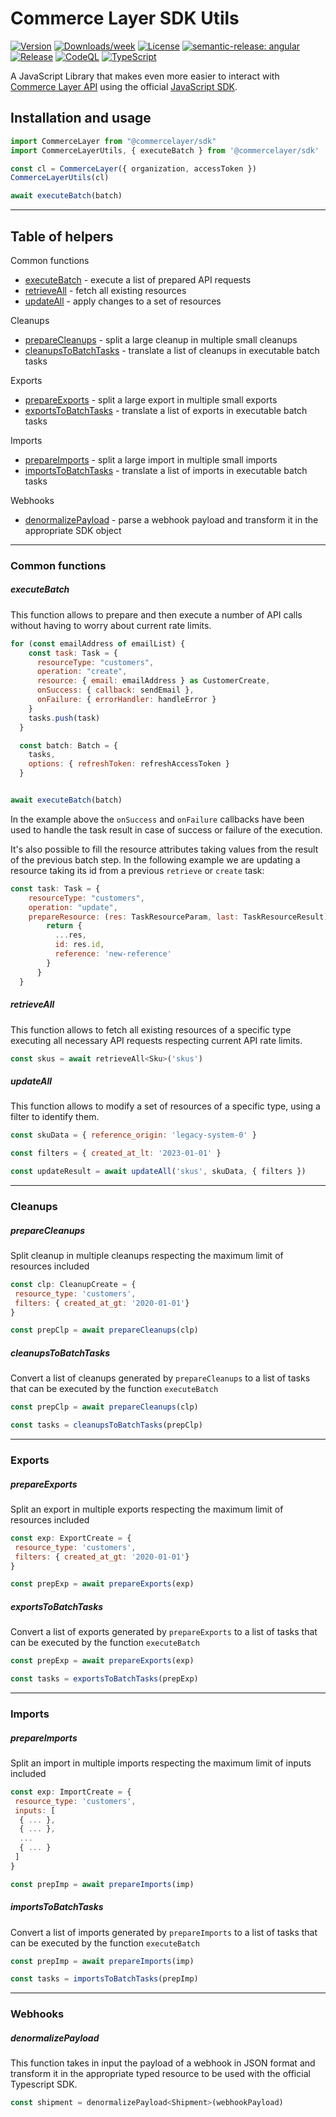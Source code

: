 # Commerce Layer SDK Utils

[![Version](https://img.shields.io/npm/v/@commercelayer/sdk-utils.svg)](https://npmjs.org/package/@commercelayer/sdk-utils)
[![Downloads/week](https://img.shields.io/npm/dw/@commercelayer/sdk-utils.svg)](https://npmjs.org/package/@commercelayer/sdk-utils)
[![License](https://img.shields.io/npm/l/@commercelayer/sdk-utils.svg)](https://github.com/commercelayer/commercelayer-sdk-utils/blob/master/package.json)
[![semantic-release: angular](https://img.shields.io/badge/semantic--release-angular-e10079?logo=semantic-release)](https://github.com/semantic-release/semantic-release)
[![Release](https://github.com/commercelayer/commercelayer-sdk-utils/actions/workflows/semantic-release.yml/badge.svg)](https://github.com/commercelayer/commercelayer-sdk-utils/actions/workflows/semantic-release.yml)
[![CodeQL](https://github.com/commercelayer/commercelayer-cli/actions/workflows/codeql-analysis.yml/badge.svg)](https://github.com/commercelayer/commercelayer-cli/actions/workflows/codeql-analysis.yml)
[![TypeScript](https://img.shields.io/badge/%3C%2F%3E-TypeScript%205-%230074c1.svg)](https://www.typescriptlang.org/)

A JavaScript Library that makes even more easier to interact with [Commerce Layer API](https://docs.commercelayer.io/developers) using the official [JavaScript SDK](https://github.com/commercelayer/commercelayer-sdk).

## Installation and usage

```js
import CommerceLayer from "@commercelayer/sdk"
import CommerceLayerUtils, { executeBatch } from '@commercelayer/sdk'

const cl = CommerceLayer({ organization, accessToken })
CommerceLayerUtils(cl)

await executeBatch(batch)
```

---

## Table of helpers

Common functions

- [executeBatch](#executebatch) - execute a list of prepared API requests
- [retrieveAll](#retrieveall) - fetch all existing resources
- [updateAll](#updateall) - apply changes to a set of resources

Cleanups

- [prepareCleanups](#preparecleanups) - split a large cleanup in multiple small cleanups
- [cleanupsToBatchTasks](#cleanupstobatchtasks) - translate a list of cleanups in executable batch tasks

Exports

- [prepareExports](#prepareexports) - split a large export in multiple small exports
- [exportsToBatchTasks](#exportstobatchtasks) - translate a list of exports in executable batch tasks

Imports

- [prepareImports](#prepareimports) - split a large import in multiple small imports
- [importsToBatchTasks](#importstobatchtasks) - translate a list of imports in executable batch tasks

Webhooks

- [denormalizePayload](#denormalizepayload) - parse a webhook payload and transform it in the appropriate SDK object


---

### Common functions

##### executeBatch

This function allows to prepare and then execute a number of API calls without having to worry about current rate limits.

```js
for (const emailAddress of emailList) {
    const task: Task = {
      resourceType: "customers",
      operation: "create",
      resource: { email: emailAddress } as CustomerCreate,
      onSuccess: { callback: sendEmail },
      onFailure: { errorHandler: handleError }
    }
    tasks.push(task)
  }

  const batch: Batch = {
    tasks,
    options: { refreshToken: refreshAccessToken }
  }


await executeBatch(batch)
```

In the example above the `onSuccess` and `onFailure` callbacks have been used to handle the task result in case of success or failure of the execution.

It's also possible to fill the resource attributes taking values from the result of the previous batch step. In the following example we are updating a resource taking its id from a previous `retrieve` or `create` task:

```js
const task: Task = {
    resourceType: "customers",
    operation: "update",
    prepareResource: (res: TaskResourceParam, last: TaskResourceResult): TaskResourceParam => {
        return {
          ...res,
          id: res.id,
          reference: 'new-reference'
        }
      }
  }
```

##### retrieveAll

This function allows to fetch all existing resources of a specific type executing all necessary API requests respecting current API rate limits.

```js
const skus = await retrieveAll<Sku>('skus')
```

##### updateAll

This function allows to modify a set of resources of a specific type, using a filter to identify them.

```js
const skuData = { reference_origin: 'legacy-system-0' }

const filters = { created_at_lt: '2023-01-01' }

const updateResult = await updateAll('skus', skuData, { filters })
```

---

### Cleanups

##### prepareCleanups

Split cleanup in multiple cleanups respecting the maximum limit of resources included

```js
const clp: CleanupCreate = {
 resource_type: 'customers',
 filters: { created_at_gt: '2020-01-01'}
}

const prepClp = await prepareCleanups(clp)
```

##### cleanupsToBatchTasks

Convert a list of cleanups generated by `prepareCleanups` to a list of tasks that can be executed by the function `executeBatch`


```js
const prepClp = await prepareCleanups(clp)

const tasks = cleanupsToBatchTasks(prepClp)
```

---

### Exports

##### prepareExports

Split an export in multiple exports respecting the maximum limit of resources included

```js
const exp: ExportCreate = {
 resource_type: 'customers',
 filters: { created_at_gt: '2020-01-01'}
}

const prepExp = await prepareExports(exp)
```

##### exportsToBatchTasks

Convert a list of exports generated by `prepareExports` to a list of tasks that can be executed by the function `executeBatch`


```js
const prepExp = await prepareExports(exp)

const tasks = exportsToBatchTasks(prepExp)
```

---

### Imports

##### prepareImports

Split an import in multiple imports respecting the maximum limit of inputs included

```js
const exp: ImportCreate = {
 resource_type: 'customers',
 inputs: [
  { ... },
  { ... },
  ...
  { ... }
 ]
}

const prepImp = await prepareImports(imp)
```

##### importsToBatchTasks

Convert a list of imports generated by `prepareImports` to a list of tasks that can be executed by the function `executeBatch`


```js
const prepImp = await prepareImports(imp)

const tasks = importsToBatchTasks(prepImp)
```

---


### Webhooks

##### denormalizePayload

This function takes in input the payload of a webhook in JSON format and transform it in the appropriate typed resource to be used with the official Typescript SDK.

```js
const shipment = denormalizePayload<Shipment>(webhookPayload)
```
